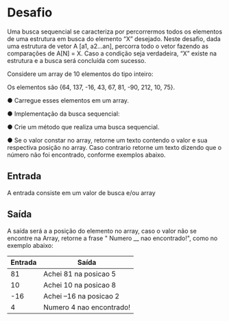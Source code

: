 # Desafio
Uma busca sequencial se caracteriza por percorrermos todos os  elementos de uma estrutura em busca do elemento “X” desejado. Neste desafio, dada uma estrutura de vetor A [a1, a2...an], percorra todo o vetor fazendo as comparações de A[N] = X. Caso a condição seja verdadeira, “X” existe na estrutura e a busca será concluída com sucesso. 

Considere um array de 10 elementos do tipo inteiro: 

Os elementos são {64, 137, -16, 43, 67, 81, -90, 212, 10, 75}. 

● Carregue esses elementos em um array.  

● Implementação da busca sequencial: 

● Crie um método  que realiza uma busca sequencial.  

● Se o valor constar no array, retorne um texto contendo o valor e sua respectiva posição no array. Caso contrario retorne um texto dizendo que o número não foi encontrado, conforme exemplos abaixo.

 

## Entrada
A entrada consiste em um valor de busca e/ou array

## Saída
A saída será a a posição do elemento no array, caso o valor não se encontre na Array, retorne a frase " Numero __ nao encontrado!", como no exemplo abaixo:

| Entrada |          Saída         |
|---------|------------------------|
|    81   |  Achei 81 na posicao 5 |
|    10   | Achei 10 na posicao 8  |
|   -16   | Achei –16 na posicao 2 |
|    4    |Numero 4 nao encontrado!|
